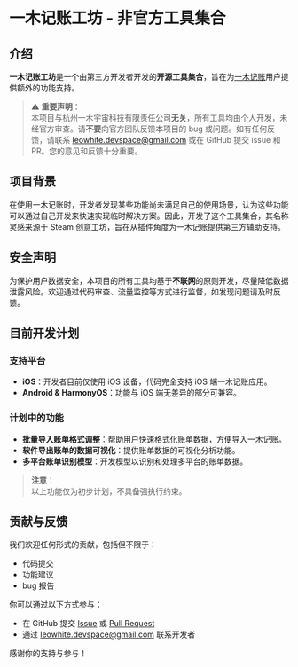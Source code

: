 # 一木记账工坊 - 非官方工具集合

## 介绍
**一木记账工坊**是一个由第三方开发者开发的**开源工具集合**，旨在为[一木记账](https://www.yimuapp.com)用户提供额外的功能支持。

> ⚠ **重要声明**：  
> 本项目与杭州一木宇宙科技有限责任公司**无关**，所有工具均由个人开发，未经官方审查。请**不要**向官方团队反馈本项目的 bug 或问题。如有任何反馈，请联系 [leowhite.devspace@gmail.com](mailto:leowhite.devspace@gmail.com) 或在 GitHub 提交 issue 和 PR。您的意见和反馈十分重要。

## 项目背景
在使用一木记账时，开发者发现某些功能尚未满足自己的使用场景，认为这些功能可以通过自己开发来快速实现临时解决方案。因此，开发了这个工具集合，其名称灵感来源于 Steam 创意工坊，旨在从插件角度为一木记账提供第三方辅助支持。

## 安全声明
为保护用户数据安全，本项目的所有工具均基于**不联网**的原则开发，尽量降低数据泄露风险。欢迎通过代码审查、流量监控等方式进行监督，如发现问题请及时反馈。

## 目前开发计划

### 支持平台
- **iOS**：开发者目前仅使用 iOS 设备，代码完全支持 iOS 端一木记账应用。
- **Android & HarmonyOS**：功能与 iOS 端无差异的部分可兼容。

### 计划中的功能
- **批量导入账单格式调整**：帮助用户快速格式化账单数据，方便导入一木记账。
- **软件导出账单的数据可视化**：提供账单数据的可视化分析功能。
- **多平台账单识别模型**：开发模型以识别和处理多平台的账单数据。

> **注意**：  
> 以上功能仅为初步计划，不具备强执行约束。

## 贡献与反馈
我们欢迎任何形式的贡献，包括但不限于：
- 代码提交
- 功能建议
- bug 报告

你可以通过以下方式参与：
- 在 GitHub 提交 [Issue](https://github.com/leowhite-dev/yimu-workshop/issues) 或 [Pull Request](https://github.com/leowhite-dev/yimu-workshop/pulls)
- 通过 [leowhite.devspace@gmail.com](mailto:leowhite.devspace@gmail.com) 联系开发者

感谢你的支持与参与！